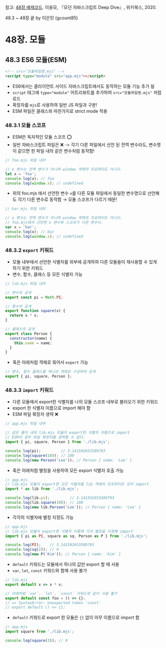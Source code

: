 참고:
[48장 예제코드](https://github.com/wikibook/mjs/blob/master/48.md).
이웅모, 『모던 자바스크립트 Deep Dive』, 위키북스, 2020.

48.3 ~ 48장 끝 by 이은민 (gcount85)

# 48장. 모듈

## 48.3 ES6 모듈(ESM)
```html
<!-- src="모듈파일명.mjs" -->
<script type="module" src="app.mjs"></script>
```
- ES6에서는 클라이언트 사이드 자바스크립트에서도 동작하는 모듈 기능 추가 됨
- `script` 태그에 `type="module"` 어트리뷰트를 추가하여 `src="모듈파일명.mjs"` 처럼 로드
- 확장자를 `mjs`로 사용하여 일반 JS 파일과 구분! 
- ESM 파일은 클래스와 마찬가지로 strict mode 적용 
### 48.3.1 모듈 스코프
- ESM은 독자적인 모듈 스코프 ⭕
- 일반 자바스크립트 파일은 ❌ -> 각기 다른 파일에서 선언 된 전역 변수라도, 변수명이 같으면 한 파일 내의 같은 변수처럼 동작함! 
```js
// foo.mjs 파일 내부 

// x 변수는 전역 변수가 아니며 window 객체의 프로퍼티도 아니다.
let x = 'foo';
console.log(x); // foo
console.log(window.x); // undefined
```
- 위의 foo.mjs 에서 선언한 변수 `x`를 다른 모듈 파일에서 동일한 변수명으로 선언해도 각기 다른 변수로 동작함 → 모듈 스코프가 다르기 때문!
```js
// bar.mjs 파일 내부 

// x 변수는 전역 변수가 아니며 window 객체의 프로퍼티도 아니다.
// foo.mjs에서 선언한 x 변수와 스코프가 다른 변수다.
var x = 'bar';
console.log(x); // bar
console.log(window.x); // undefined
```
### 48.3.2 `export` 키워드
- 모듈 내부에서 선언한 식별자를 외부에 공개하여 다른 모듈들이 재사용할 수 있게 하기 위한 키워드 
- 변수, 함수, 클래스 등 모든 식별자 가능 
```js
// lib.mjs 파일 내부 

// 변수의 공개
export const pi = Math.PI;

// 함수의 공개
export function square(x) {
  return x * x;
}

// 클래스의 공개
export class Person {
  constructor(name) {
    this.name = name;
  }
}
```
- 혹은 아래처럼 객체로 묶어서 `export` 가능
```js
// 변수, 함수 클래스를 하나의 객체로 구성하여 공개
export { pi, square, Person };
```

### 48.3.3 `import` 키워드
- 다른 모듈에서 export한 식별자를 나의 모듈 스코프 내부로 불러오기 위한 키워드
- export 한 식별자 이름으로 import 해야 함
- ESM 파일 확장자 생략 ❌
```js
// app.mjs 파일 내부 

// 같은 폴더 내의 lib.mjs 모듈이 export한 식별자 이름으로 import
// ESM의 경우 파일 확장자를 생략할 수 없다.
import { pi, square, Person } from './lib.mjs';

console.log(pi);         // 3.141592653589793
console.log(square(10)); // 100
console.log(new Person('Lee')); // Person { name: 'Lee' }
```
- 혹은 아래처럼 별칭을 사용하여 모든 export 식별자 호출 가능
```js
// app.mjs
// lib.mjs 모듈이 export한 모든 식별자를 lib 객체의 프로퍼티로 모아 import
import * as lib from './lib.mjs';

console.log(lib.pi);         // 3.141592653589793
console.log(lib.square(10)); // 100
console.log(new lib.Person('Lee')); // Person { name: 'Lee' }
```
- 각각의 식별자에 별칭 지정도 가능 
```js
// app.mjs
// lib.mjs 모듈이 export한 식별자 이름에 각각 별칭을 지정해 import
import { pi as PI, square as sq, Person as P } from './lib.mjs';

console.log(PI);    // 3.141592653589793
console.log(sq(2)); // 4
console.log(new P('Kim')); // Person { name: 'Kim' }
```
- `default` 키워드는 모듈에서 하나의 값만 export 할 때 사용
- `var`, `let`, `const` 키워드와 함께 사용 불가 
```js
// lib.mjs
export default x => x * x;

// 아래처럼 `var`, `let`, `const` 키워드와 같이 사용 불가
export default const foo = () => {};
// => SyntaxError: Unexpected token 'const'
// export default () => {};
```
- `default` 키워드로 export 한 모듈은 `{}` 없이 아무 이름으로 import 함 
```js
// app.mjs
import square from './lib.mjs';

console.log(square(3)); // 9
```
